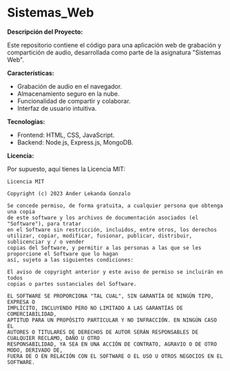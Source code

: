 # Sistemas_Web

**Descripción del Proyecto:**

Este repositorio contiene el código para una aplicación web de grabación y compartición de audio, desarrollada como parte de la asignatura "Sistemas Web".

**Características:**

- Grabación de audio en el navegador.
- Almacenamiento seguro en la nube.
- Funcionalidad de compartir y colaborar.
- Interfaz de usuario intuitiva.

**Tecnologías:**

- Frontend: HTML, CSS, JavaScript.
- Backend: Node.js, Express.js, MongoDB.

**Licencia:**

Por supuesto, aquí tienes la Licencia MIT:

```
Licencia MIT

Copyright (c) 2023 Ander Lekanda Gonzalo

Se concede permiso, de forma gratuita, a cualquier persona que obtenga una copia
de este software y los archivos de documentación asociados (el "Software"), para tratar
en el Software sin restricción, incluidos, entre otros, los derechos
utilizar, copiar, modificar, fusionar, publicar, distribuir, sublicenciar y / o vender
copias del Software, y permitir a las personas a las que se les proporcione el Software que lo hagan
así, sujeto a las siguientes condiciones:

El aviso de copyright anterior y este aviso de permiso se incluirán en todos
copias o partes sustanciales del Software.

EL SOFTWARE SE PROPORCIONA "TAL CUAL", SIN GARANTÍA DE NINGÚN TIPO, EXPRESA O
IMPLÍCITO, INCLUYENDO PERO NO LIMITADO A LAS GARANTÍAS DE COMERCIABILIDAD,
APTITUD PARA UN PROPÓSITO PARTICULAR Y NO INFRACCIÓN. EN NINGÚN CASO EL
AUTORES O TITULARES DE DERECHOS DE AUTOR SERÁN RESPONSABLES DE CUALQUIER RECLAMO, DAÑO U OTRO
RESPONSABILIDAD, YA SEA EN UNA ACCIÓN DE CONTRATO, AGRAVIO O DE OTRO MODO, DERIVADO DE,
FUERA DE O EN RELACIÓN CON EL SOFTWARE O EL USO U OTROS NEGOCIOS EN EL
SOFTWARE.
```
